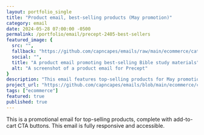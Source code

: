 ```yaml
---
layout: portfolio_single
title: "Product email, best-selling products (May promotion)"
category: email
date: 2024-05-28 07:00:00 -0500
permalink: /portfolio/email/precept-2405-best-sellers
featured_image: {
  src: "",
  fallback: "https://github.com/capncapes/emails/raw/main/ecommerce/catalog/assets/precept_product_2024_best-sellers_05-may_600x1890.gif",
  social: "",
  title: "A product email promoting best-selling Bible study materials",
  alt: "A screenshot of a product email for Precept"
}
description: "This email features top-selling products for May promotion."
project_url: "https://github.com/capncapes/emails/blob/main/ecommerce/catalog/precept_product_2024_best-sellers_05-may.html"
tags: ["ecommerce"]
featured: true
published: true
---
```


This is a promotional email for top-selling products, complete with add-to-cart CTA buttons. This email is fully responsive and accessible.